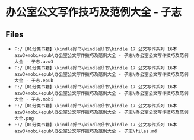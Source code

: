 # 办公室公文写作技巧及范例大全 - 子志

## Files

- `F:/【01分类书籍】\kindle好书\kindle好书\kindle 17 公文写作系列 16本 azw3+mobi+epub\办公室公文写作技巧及范例大全 - 子志\办公室公文写作技巧及范例大全 - 子志.azw3`
- `F:/【01分类书籍】\kindle好书\kindle好书\kindle 17 公文写作系列 16本 azw3+mobi+epub\办公室公文写作技巧及范例大全 - 子志\办公室公文写作技巧及范例大全 - 子志.epub`
- `F:/【01分类书籍】\kindle好书\kindle好书\kindle 17 公文写作系列 16本 azw3+mobi+epub\办公室公文写作技巧及范例大全 - 子志\办公室公文写作技巧及范例大全 - 子志.mobi`
- `F:/【01分类书籍】\kindle好书\kindle好书\kindle 17 公文写作系列 16本 azw3+mobi+epub\办公室公文写作技巧及范例大全 - 子志\办公室公文写作技巧及范例大全.png`
- `F:/【01分类书籍】\kindle好书\kindle好书\kindle 17 公文写作系列 16本 azw3+mobi+epub\办公室公文写作技巧及范例大全 - 子志\files.md`
